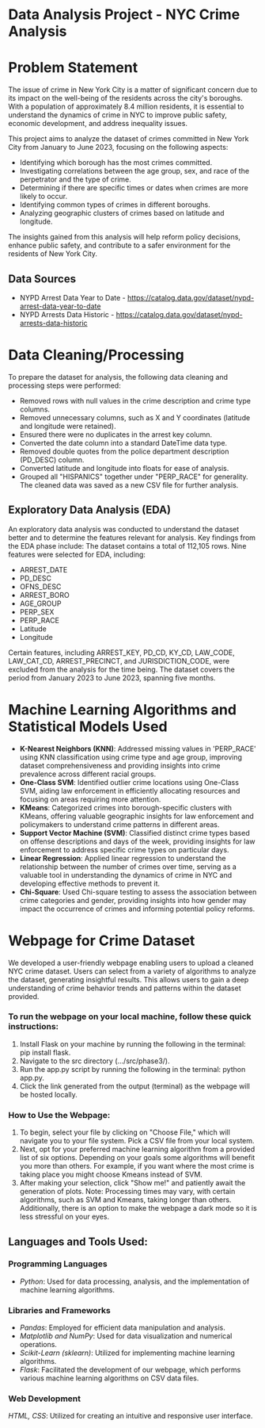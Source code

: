 # Data Analysis Project - NYC Crime Analysis
# Problem Statement
The issue of crime in New York City is a matter of significant concern due to its impact on the well-being of the residents across the city's boroughs. With a population of approximately 8.4 million residents, it is essential to understand the dynamics of crime in NYC to improve public safety, economic development, and address inequality issues.

This project aims to analyze the dataset of crimes committed in New York City from January to June 2023, focusing on the following aspects:
- Identifying which borough has the most crimes committed.
- Investigating correlations between the age group, sex, and race of the perpetrator and the type of crime.
- Determining if there are specific times or dates when crimes are more likely to occur.
- Identifying common types of crimes in different boroughs.
- Analyzing geographic clusters of crimes based on latitude and longitude.

The insights gained from this analysis will help reform policy decisions, enhance public safety, and contribute to a safer environment for the residents of New York City.

## Data Sources
- NYPD Arrest Data Year to Date - https://catalog.data.gov/dataset/nypd-arrest-data-year-to-date
- NYPD Arrests Data Historic - https://catalog.data.gov/dataset/nypd-arrests-data-historic

# Data Cleaning/Processing
To prepare the dataset for analysis, the following data cleaning and processing steps were performed:

- Removed rows with null values in the crime description and crime type columns.
- Removed unnecessary columns, such as X and Y coordinates (latitude and longitude were retained).
- Ensured there were no duplicates in the arrest key column.
- Converted the date column into a standard DateTime data type.
- Removed double quotes from the police department description (PD_DESC) column.
- Converted latitude and longitude into floats for ease of analysis.
- Grouped all "HISPANICS" together under "PERP_RACE" for generality.
The cleaned data was saved as a new CSV file for further analysis.

## Exploratory Data Analysis (EDA)
An exploratory data analysis was conducted to understand the dataset better and to determine the features relevant for analysis. Key findings from the EDA phase include:
The dataset contains a total of 112,105 rows.
Nine features were selected for EDA, including:
- ARREST_DATE
- PD_DESC 
- OFNS_DESC 
- ARREST_BORO
- AGE_GROUP 
- PERP_SEX
- PERP_RACE
- Latitude 
- Longitude
  
Certain features, including 
ARREST_KEY, 
PD_CD, 
KY_CD, 
LAW_CODE, 
LAW_CAT_CD, 
ARREST_PRECINCT, and 
JURISDICTION_CODE, were excluded from the analysis for the time being.
The dataset covers the period from January 2023 to June 2023, spanning five months.

# Machine Learning Algorithms and Statistical Models Used
- **K-Nearest Neighbors (KNN)**: Addressed missing values in 'PERP_RACE' using KNN classification using crime type and age group, improving dataset comprehensiveness and providing insights into crime prevalence across different racial groups.
- **One-Class SVM**: Identified outlier crime locations using One-Class SVM, aiding law enforcement in efficiently allocating resources and focusing on areas requiring more attention.
- **KMeans**: Categorized crimes into borough-specific clusters with KMeans, offering valuable geographic insights for law enforcement and policymakers to understand crime patterns in different areas.
- **Support Vector Machine (SVM)**: Classified distinct crime types based on offense descriptions and days of the week, providing insights for law enforcement to address specific crime types on particular days.
- **Linear Regression**: Applied linear regression to understand the relationship between the number of crimes over time, serving as a valuable tool in understanding the dynamics of crime in NYC and developing effective methods to prevent it.
- **Chi-Square**: Used Chi-square testing to assess the association between crime categories and gender, providing insights into how gender may impact the occurrence of crimes and informing potential policy reforms.

# Webpage for Crime Dataset
We developed a user-friendly webpage enabling users to upload a cleaned NYC crime dataset. Users can select from a variety of algorithms to analyze the dataset, generating insightful results. This allows users to gain a deep understanding of crime behavior trends and patterns within the dataset provided.
### To run the webpage on your local machine, follow these quick instructions:
1. Install Flask on your machine by running the following in the terminal: pip install flask.
2. Navigate to the src directory (.../src/phase3/).
3. Run the app.py script by running the following in the terminal: python app.py.
4. Click the link generated from the output (terminal) as the webpage will be hosted locally.
   
### How to Use the Webpage:
1. To begin, select your file by clicking on "Choose File," which will navigate you to your file system. Pick a CSV file from your local system.
2. Next, opt for your preferred machine learning algorithm from a provided list of six options. Depending on your goals some algorithms will benefit you more than others. For example, if you want where the most crime is taking place you might choose Kmeans instead of SVM.
3. After making your selection, click "Show me!" and patiently await the generation of plots. 
Note: Processing times may vary, with certain algorithms, such as SVM and Kmeans, taking longer than others. Additionally, there is an option to make the webpage a dark mode so it is less stressful on your eyes.

## Languages and Tools Used:
### Programming Languages
- _Python_: Used for data processing, analysis, and the implementation of machine learning algorithms.
### Libraries and Frameworks
- _Pandas_: Employed for efficient data manipulation and analysis.
- _Matplotlib and NumPy_: Used for data visualization and numerical operations.
- _Scikit-Learn (sklearn)_: Utilized for implementing machine learning algorithms.
- _Flask_: Facilitated the development of our webpage, which performs various machine learning algorithms on CSV data files.
### Web Development
_HTML, CSS_: Utilized for creating an intuitive and responsive user interface.

